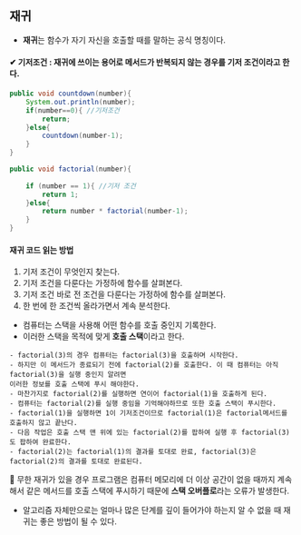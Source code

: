 ## 재귀
- **재귀**는 함수가 자기 자신을 호출할 때를 말하는 공식 명칭이다.
#### ✔ **기저조건** : 재귀에 쓰이는 용어로 메서드가 반복되지 않는 경우를 **기저 조건이라고 한다.**
~~~java
public void countdown(number){
    System.out.println(number);
    if(number==0){ //기저조건
        return;
    }else{
        countdown(number-1);
    }
}

public void factorial(number){
    
    if (number == 1){ //기저 조건
        return 1;
    }else{
        return number * factorial(number-1);
    }
}
~~~

#### **재귀 코드 읽는 방법**
1. 기저 조건이 무엇인지 찾는다.
2. 기저 조건을 다룬다는 가정하에 함수를 살펴본다.
3. 기저 조건 바로 전 조건을 다룬다는 가정하에 함수를 살펴본다.
4. 한 번에 한 조건씩 올라가면서 계속 분석한다.

- 컴퓨터는 스택을 사용해 어떤 함수를 호출 중인지 기록한다. 
- 이러한 스택을 목적에 맞게 **호출 스택**이라고 한다.
~~~
- factorial(3)의 경우 컴퓨터는 factorial(3)을 호출하며 시작한다.
- 하지만 이 메서드가 종료되기 전에 factorial(2)를 호출한다. 이 때 컴퓨터는 아직 factorial(3)을 실행 중인지 알려면 
이러한 정보를 호출 스택에 푸시 해야한다.
- 마찬가지로 factorial(2)를 실행하면 연이어 factorial(1)을 호출하게 된다.
- 컴퓨터는 factorial(2)를 실행 중임을 기억해야하므로 또한 호출 스택이 푸시한다.
- factorial(1)을 실행하면 1이 기저조건이므로 factorial(1)은 factorial메서드를 호출하지 않고 끝난다.
- 다음 작업은 호출 스택 맨 위에 있는 factorial(2)를 팝하여 실행 후 factorial(3)도 팝하여 완료한다.
- factorial(2)는 factorial(1)의 결과를 토대로 완료, factorial(3)은 factorial(2)의 결과를 토대로 완료된다.
~~~
📌 무한 재귀가 있을 경우 프로그램은 컴퓨터 메모리에 더 이상 공간이 없을 때까지 계속해서 같은 메서드를 호출 스택에 푸시하기 때문에 **스택 오버플로**라는 오류가 발생한다.
- 알고리즘 자체만으로는 얼마나 많은 단계를 깊이 들어가야 하는지 알 수 없을 때 재귀는 좋은 방법이 될 수 있다.
